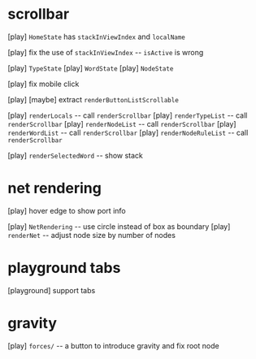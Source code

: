 # scrollbar

[play] `HomeState` has `stackInViewIndex` and `localName`

[play] fix the use of `stackInViewIndex` -- `isActive` is wrong

[play] `TypeState`
[play] `WordState`
[play] `NodeState`

[play] fix mobile click

[play] [maybe] extract `renderButtonListScrollable`

[play] `renderLocals` -- call `renderScrollbar`
[play] `renderTypeList` -- call `renderScrollbar`
[play] `renderNodeList` -- call `renderScrollbar`
[play] `renderWordList` -- call `renderScrollbar`
[play] `renderNodeRuleList` -- call `renderScrollbar`

[play] `renderSelectedWord` -- show stack

# net rendering

[play] hover edge to show port info

[play] `NetRendering` -- use circle instead of box as boundary
[play] `renderNet` -- adjust node size by number of nodes

# playground tabs

[playground] support tabs

# gravity

[play] `forces/` -- a button to introduce gravity and fix root node

